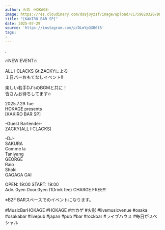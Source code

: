 ```yaml
---
author: 火影 -HOKAGE-
image: https://res.cloudinary.com/ds9j0yzsf/image/upload/v1759820326/DLmYpQXB0t5.jpg
title: "[KAKIRO BAR SP]"
date: 2025-07-29
source: 'https://instagram.com/p/DLmYpQXB0t5'
tags:
- 
---
```

.

🔥NEW EVENT🔥

ALL I CLACKS Gt.ZACKYによる<br>
１日バーおもてなしイベント‼️

楽しい若手DJ'sのBGMと共に！<br>
皆さんお待ちしてます🔥

2025.7.29.Tue<br>
HOKAGE presents<br>
[KAKIRO BAR SP]

-Guest Bartender-<br>
ZACKY(ALL I CLACKS)

-DJ-<br>
SAKURA<br>
Comme la<br>
Taniyang<br>
GEORGE<br>
Raio<br>
Shoki<br>
GAGAGA GAI

OPEN: 19:00 START: 19:00<br>
Adv. 0yen Door.0yen (1Drink fee) CHARGE FREE!!!

※B2F BARスペースでのイベントになります。

#MusicBarHOKAGE #HOKAGE #ホカゲ #火影 #livemusicvenue #osaka #osakabar #livepub #japan #pub #bar #rockbar #ライブハウス #毎日がスペシャル